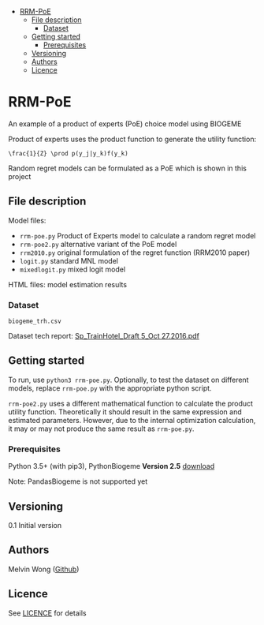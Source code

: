 - [RRM-PoE](#rrm-poe)
  * [File description](#file-description)
    + [Dataset](#dataset)
  * [Getting started](#getting-started)
    + [Prerequisites](#prerequisites)
  * [Versioning](#versioning)
  * [Authors](#authors)
  * [Licence](#licence)

# RRM-PoE
An example of a product of experts (PoE) choice model using BIOGEME

Product of experts uses the product function to generate the utility function:

```
\frac{1}{Z} \prod p(y_j|y_k)f(y_k)
```

Random regret models can be formulated as a PoE which is shown in this project

## File description 
Model files: 
- ```rrm-poe.py``` Product of Experts model to calculate a random regret model
- ```rrm-poe2.py``` alternative variant of the PoE model
- ```rrm2010.py``` original formulation of the regret function (RRM2010 paper)
- ```logit.py``` standard MNL model
- ```mixedlogit.py``` mixed logit model
 
HTML files: model estimation results

### Dataset
```biogeme_trh.csv```

Dataset tech report: [Sp_TrainHotel_Draft 5_Oct 27.2016.pdf](https://github.com/LiTrans/RRM-PoE/blob/master/Sp_TrainHotel_Draft%205_Oct%2027.2016.pdf)

## Getting started
To run, use ```python3 rrm-poe.py```.
Optionally, to test the dataset on different models, replace ```rrm-poe.py``` with the appropriate python script.

```rrm-poe2.py``` uses a different mathematical function to calculate the product utility function. Theoretically it should result in the same expression and estimated parameters. However, due to the internal optimization calculation, it may or may not produce the same result as ```rrm-poe.py```.

### Prerequisites
Python 3.5+ (with pip3), PythonBiogeme **Version 2.5** [download](https://biogeme.epfl.ch/archives.html)

Note: PandasBiogeme is not supported yet

## Versioning
0.1 Initial version

## Authors
Melvin Wong ([Github](https://github.com/mwong009))

## Licence
See [LICENCE](https://github.com/LiTrans/RRM-PoE/blob/master/LICENSE) for details
